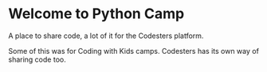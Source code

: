 # Welcome to Python Camp

A place to share code, a lot of it for the Codesters platform.

Some of this was for Coding with Kids camps.  Codesters has its own way of sharing code too.  
